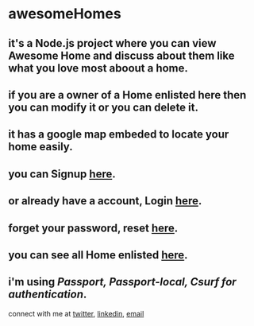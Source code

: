 # awesomeHomes


## it's a Node.js project where you can view Awesome Home and discuss about them like what you love most aboout a home.
## if you are a owner of a Home enlisted here then you can modify it or you can delete it.
## it has a google map embeded to locate your home easily.

## you can Signup [here](https://awesomehomes.herokuapp.com/signup). 
## or already have a account, Login [here](https://awesomehomes.herokuapp.com/login).
## forget your password, reset [here](https://awesomehomes.herokuapp.com/login).
## you can see all Home enlisted [here](https://awesomehomes.herokuapp.com/sites).
## i'm using _Passport, Passport-local, Csurf for authentication_.

connect with me at [twitter](https://twitter.com/gskumawat2), [linkedin](https://www.linkedin.com/in/gskumawat/), [email](gskumawat555@gmail.com)
 